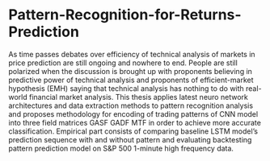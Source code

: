 # Pattern-Recognition-for-Returns-Prediction

As time passes debates over efficiency of technical analysis of markets in price prediction are still ongoing and nowhere to end. People are still polarized when the discussion is brought up with proponents believing in predictive power of technical analysis and proponents of efficient-market hypothesis (EMH) saying that technical analysis has nothing to do with real-world financial market analysis. This thesis applies latest neuro network architectures and data extraction methods to pattern recognition analysis and proposes methodology for encoding of trading patterns of CNN model into three field matrices GASF GADF MTF in order to achieve more accurate classification. Empirical part consists of comparing baseline LSTM model’s prediction sequence with and without pattern and evaluating backtesting pattern prediction model on S&P 500 1-minute high frequency data.

